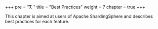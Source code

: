 +++
pre = "<b>7. </b>"
title = "Best Practices"
weight = 7
chapter = true
+++

This chapter is aimed at users of Apache ShardingSphere and describes best practices for each feature.